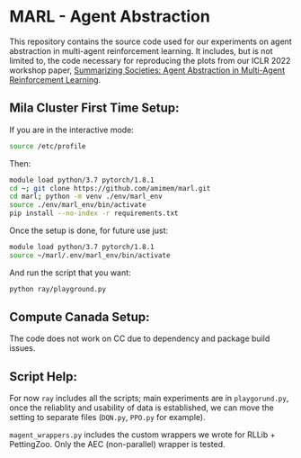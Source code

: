 # MARL - Agent Abstraction

This repository contains the source code used for our experiments on agent abstraction in multi-agent reinforcement learning. It includes, but is not limited to, the code necessary for reproducing the plots from our ICLR 2022 workshop paper, [Summarizing Societies: Agent Abstraction in Multi-Agent Reinforcement Learning](https://openreview.net/forum?id=Sc9ESMyTZ9).

## Mila Cluster First Time Setup:

If you are in the interactive mode:
```zsh
source /etc/profile
```
Then:
```zsh
module load python/3.7 pytorch/1.8.1
cd ~; git clone https://github.com/amimem/marl.git
cd marl; python -m venv ./env/marl_env
source ./env/marl_env/bin/activate
pip install --no-index -r requirements.txt
```

Once the setup is done, for future use just:
```zsh
module load python/3.7 pytorch/1.8.1
source ~/marl/.env/marl_env/bin/activate
```

And run the script that you want:
```zsh
python ray/playground.py
```


## Compute Canada Setup:
The code does not work on CC due to dependency and package build issues.

## Script Help:
For now `ray` includes all the scripts; main experiments are in `playgorund.py`, once the reliablity and usability of data is established, we can move the setting to separate files (`DQN.py`, `PPO.py` for example).

`magent_wrappers.py` includes the custom wrappers we wrote for RLLib + PettingZoo. Only the AEC (non-parallel) wrapper is tested.
